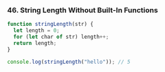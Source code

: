 ### 46. String Length Without Built-In Functions

```javascript
function stringLength(str) {
  let length = 0;
  for (let char of str) length++;
  return length;
}

console.log(stringLength("hello")); // 5
```
